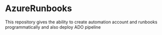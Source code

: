 # AzureRunbooks
This repository gives the ability to create automation account and runbooks programmatically and also deploy ADO pipeline

